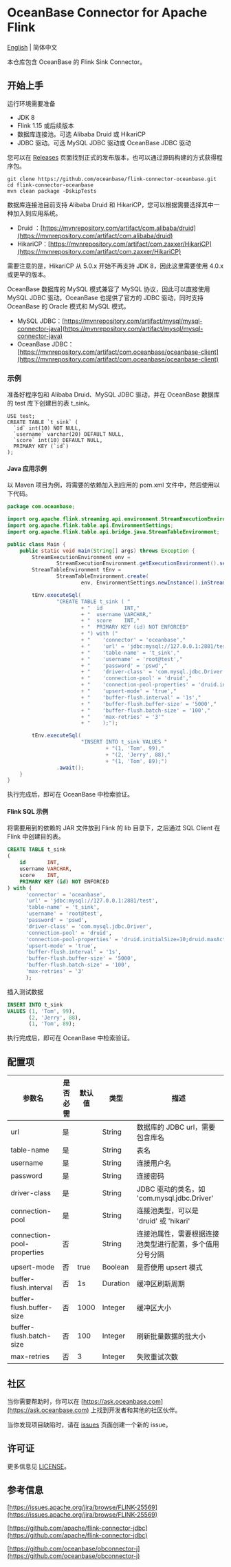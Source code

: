 # OceanBase Connector for Apache Flink

[English](README.md) | 简体中文

本仓库包含 OceanBase 的 Flink Sink Connector。

## 开始上手

运行环境需要准备

- JDK 8
- Flink 1.15 或后续版本
- 数据库连接池。可选 Alibaba Druid 或 HikariCP
- JDBC 驱动。可选 MySQL JDBC 驱动或 OceanBase JDBC 驱动

您可以在 [Releases](https://github.com/oceanbase/flink-connector-oceanbase/releases) 页面找到正式的发布版本，也可以通过源码构建的方式获得程序包。

```shell
git clone https://github.com/oceanbase/flink-connector-oceanbase.git
cd flink-connector-oceanbase
mvn clean package -DskipTests
```

数据库连接池目前支持 Alibaba Druid 和 HikariCP，您可以根据需要选择其中一种加入到应用系统。

- Druid ：[https://mvnrepository.com/artifact/com.alibaba/druid](https://mvnrepository.com/artifact/com.alibaba/druid)
- HikariCP：[https://mvnrepository.com/artifact/com.zaxxer/HikariCP](https://mvnrepository.com/artifact/com.zaxxer/HikariCP)

需要注意的是，HikariCP 从 5.0.x 开始不再支持 JDK 8，因此这里需要使用 4.0.x 或更早的版本。

OceanBase 数据库的 MySQL 模式兼容了 MySQL 协议，因此可以直接使用 MySQL JDBC 驱动。OceanBase 也提供了官方的 JDBC 驱动，同时支持 OceanBase 的 Oracle 模式和 MySQL 模式。

- MySQL JDBC：[https://mvnrepository.com/artifact/mysql/mysql-connector-java](https://mvnrepository.com/artifact/mysql/mysql-connector-java)
- OceanBase JDBC：[https://mvnrepository.com/artifact/com.oceanbase/oceanbase-client](https://mvnrepository.com/artifact/com.oceanbase/oceanbase-client)

### 示例

准备好程序包和 Alibaba Druid、MySQL JDBC 驱动，并在 OceanBase 数据库的 test 库下创建目的表 t_sink。

```mysql
USE test;
CREATE TABLE `t_sink` (
  `id` int(10) NOT NULL,
  `username` varchar(20) DEFAULT NULL,
  `score` int(10) DEFAULT NULL,
  PRIMARY KEY (`id`)
);
```

#### Java 应用示例

以 Maven 项目为例，将需要的依赖加入到应用的 pom.xml 文件中，然后使用以下代码。

```java
package com.oceanbase;

import org.apache.flink.streaming.api.environment.StreamExecutionEnvironment;
import org.apache.flink.table.api.EnvironmentSettings;
import org.apache.flink.table.api.bridge.java.StreamTableEnvironment;

public class Main {
    public static void main(String[] args) throws Exception {
        StreamExecutionEnvironment env =
                StreamExecutionEnvironment.getExecutionEnvironment().setParallelism(1);
        StreamTableEnvironment tEnv =
                StreamTableEnvironment.create(
                        env, EnvironmentSettings.newInstance().inStreamingMode().build());

        tEnv.executeSql(
                "CREATE TABLE t_sink ( "
                        + "  id       INT,"
                        + "  username VARCHAR,"
                        + "  score    INT,"
                        + "  PRIMARY KEY (id) NOT ENFORCED"
                        + ") with ("
                        + "    'connector' = 'oceanbase',"
                        + "    'url' = 'jdbc:mysql://127.0.0.1:2881/test',"
                        + "    'table-name' = 't_sink',"
                        + "    'username' = 'root@test',"
                        + "    'password' = 'pswd',"
                        + "    'driver-class' = 'com.mysql.jdbc.Driver',"
                        + "    'connection-pool' = 'druid',"
                        + "    'connection-pool-properties' = 'druid.initialSize=10;druid.maxActive=100',"
                        + "    'upsert-mode' = 'true',"
                        + "    'buffer-flush.interval' = '1s',"
                        + "    'buffer-flush.buffer-size' = '5000',"
                        + "    'buffer-flush.batch-size' = '100',"
                        + "    'max-retries' = '3'"
                        + "    );");

        tEnv.executeSql(
                        "INSERT INTO t_sink VALUES "
                                + "(1, 'Tom', 99),"
                                + "(2, 'Jerry', 88),"
                                + "(1, 'Tom', 89);")
                .await();
    }
}
```

执行完成后，即可在 OceanBase 中检索验证。

#### Flink SQL 示例

将需要用到的依赖的 JAR 文件放到 Flink 的 lib 目录下，之后通过 SQL Client 在 Flink 中创建目的表。

```sql
CREATE TABLE t_sink
(
    id       INT,
    username VARCHAR,
    score    INT,
    PRIMARY KEY (id) NOT ENFORCED
) with (
      'connector' = 'oceanbase',
      'url' = 'jdbc:mysql://127.0.0.1:2881/test',
      'table-name' = 't_sink',
      'username' = 'root@test',
      'password' = 'pswd',
      'driver-class' = 'com.mysql.jdbc.Driver',
      'connection-pool' = 'druid',
      'connection-pool-properties' = 'druid.initialSize=10;druid.maxActive=100;',
      'upsert-mode' = 'true',
      'buffer-flush.interval' = '1s',
      'buffer-flush.buffer-size' = '5000',
      'buffer-flush.batch-size' = '100',
      'max-retries' = '3'
      );
```

插入测试数据

```sql
INSERT INTO t_sink
VALUES (1, 'Tom', 99),
       (2, 'Jerry', 88),
       (1, 'Tom', 89);
```

执行完成后，即可在 OceanBase 中检索验证。

## 配置项

| 参数名                        | 是否必需 | 默认值  | 类型       | 描述                                   |
|----------------------------|------|------|----------|--------------------------------------|
| url                        | 是    |      | String   | 数据库的 JDBC url，需要包含库名                 |
| table-name                 | 是    |      | String   | 表名                                   |
| username                   | 是    |      | String   | 连接用户名                                |
| password                   | 是    |      | String   | 连接密码                                 |
| driver-class               | 是    |      | String   | JDBC 驱动的类名，如 'com.mysql.jdbc.Driver' |
| connection-pool            | 是    |      | String   | 连接池类型，可以是 'druid' 或 'hikari'         |
| connection-pool-properties | 否    |      | String   | 连接池属性，需要根据连接池类型进行配置，多个值用分号分隔         |
| upsert-mode                | 否    | true | Boolean  | 是否使用 upsert 模式                       |
| buffer-flush.interval      | 否    | 1s   | Duration | 缓冲区刷新周期                              |
| buffer-flush.buffer-size   | 否    | 1000 | Integer  | 缓冲区大小                                |
| buffer-flush.batch-size    | 否    | 100  | Integer  | 刷新批量数据的批大小                           |
| max-retries                | 否    | 3    | Integer  | 失败重试次数                               |

## 社区

当你需要帮助时，你可以在 [https://ask.oceanbase.com](https://ask.oceanbase.com) 上找到开发者和其他的社区伙伴。

当你发现项目缺陷时，请在 [issues](https://github.com/oceanbase/flink-connector-oceanbase/issues) 页面创建一个新的 issue。

## 许可证

更多信息见 [LICENSE](LICENSE)。

## 参考信息

[https://issues.apache.org/jira/browse/FLINK-25569](https://issues.apache.org/jira/browse/FLINK-25569)

[https://github.com/apache/flink-connector-jdbc](https://github.com/apache/flink-connector-jdbc)

[https://github.com/oceanbase/obconnector-j](https://github.com/oceanbase/obconnector-j)
